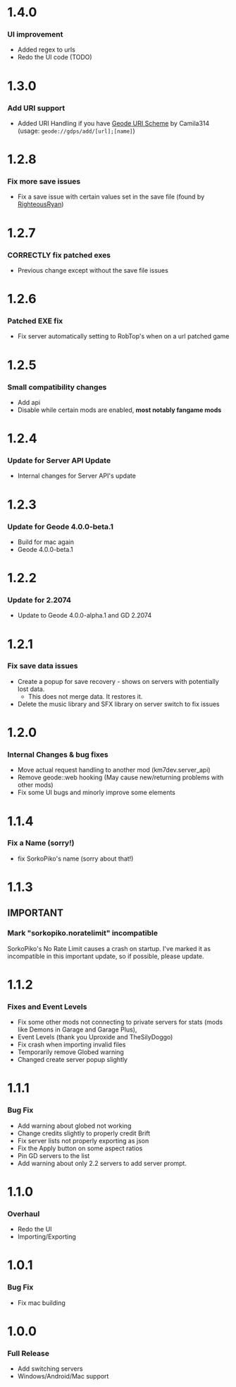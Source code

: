 # 1.4.0
### UI improvement
- Added regex to urls
- Redo the UI code (TODO)
# 1.3.0
### Add URI support
- Added URI Handling if you have [Geode URI Scheme](mod:camila314.geode-uri) by Camila314 (usage: `geode://gdps/add/[url];[name]`)
# 1.2.8
### Fix more save issues
- Fix a save issue with certain values set in the save file (found by [RighteousRyan](https://github.com/RighteousRyan1))
# 1.2.7
### CORRECTLY fix patched exes
- Previous change except without the save file issues
# 1.2.6
### Patched EXE fix
- Fix server automatically setting to RobTop's when on a url patched game
# 1.2.5
### Small compatibility changes
- Add api
- Disable while certain mods are enabled, **most notably fangame mods**
# 1.2.4
### Update for Server API Update
- Internal changes for Server API's update
# 1.2.3
### Update for Geode 4.0.0-beta.1
- Build for mac again
- Geode 4.0.0-beta.1
# 1.2.2
### Update for 2.2074
- Update to Geode 4.0.0-alpha.1 and GD 2.2074
# 1.2.1
### Fix save data issues
- Create a popup for save recovery - shows on servers with potentially lost data.
  - This does not merge data. It restores it.
- Delete the music library and SFX library on server switch to fix issues

# 1.2.0
### Internal Changes & bug fixes
- Move actual request handling to another mod (km7dev.server_api)
- Remove geode::web hooking (May cause new/returning problems with other mods)
- Fix some UI bugs and minorly improve some elements
# 1.1.4
### Fix a Name (sorry!)
- fix SorkoPiko's name (sorry about that!)
# 1.1.3
## IMPORTANT
### Mark "sorkopiko.noratelimit" incompatible
SorkoPiko's No Rate Limit causes a crash on startup. I've marked it as incompatible in this important update, so if possible, please update.
# 1.1.2
### Fixes and Event Levels
- Fix some other mods not connecting to private servers for stats (mods like Demons in Garage and Garage Plus),
- Event Levels (thank you Uproxide and TheSilyDoggo)
- Fix crash when importing invalid files
- Temporarily remove Globed warning
- Changed create server popup slightly
# 1.1.1
### Bug Fix
- Add warning about globed not working
- Change credits slightly to properly credit Brift
- Fix server lists not properly exporting as json
- Fix the Apply button on some aspect ratios
- Pin GD servers to the list
- Add warning about only 2.2 servers to add server prompt.
# 1.1.0
### Overhaul
- Redo the UI
- Importing/Exporting
# 1.0.1
### Bug Fix
- Fix mac building
# 1.0.0
### Full Release
- Add switching servers
- Windows/Android/Mac support
